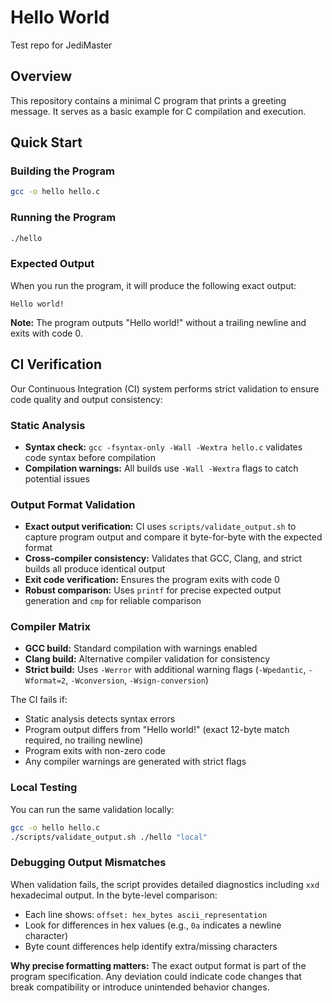 # Hello World

Test repo for JediMaster

## Overview

This repository contains a minimal C program that prints a greeting message. It serves as a basic example for C compilation and execution.

## Quick Start

### Building the Program

```bash
gcc -o hello hello.c
```

### Running the Program

```bash
./hello
```

### Expected Output

When you run the program, it will produce the following exact output:

```
Hello world!
```

**Note:** The program outputs "Hello world!" without a trailing newline and exits with code 0.

## CI Verification

Our Continuous Integration (CI) system performs strict validation to ensure code quality and output consistency:

### Static Analysis
- **Syntax check:** `gcc -fsyntax-only -Wall -Wextra hello.c` validates code syntax before compilation
- **Compilation warnings:** All builds use `-Wall -Wextra` flags to catch potential issues

### Output Format Validation
- **Exact output verification:** CI uses `scripts/validate_output.sh` to capture program output and compare it byte-for-byte with the expected format
- **Cross-compiler consistency:** Validates that GCC, Clang, and strict builds all produce identical output
- **Exit code verification:** Ensures the program exits with code 0
- **Robust comparison:** Uses `printf` for precise expected output generation and `cmp` for reliable comparison

### Compiler Matrix
- **GCC build:** Standard compilation with warnings enabled
- **Clang build:** Alternative compiler validation for consistency
- **Strict build:** Uses `-Werror` with additional warning flags (`-Wpedantic`, `-Wformat=2`, `-Wconversion`, `-Wsign-conversion`)

The CI fails if:
- Static analysis detects syntax errors
- Program output differs from "Hello world!" (exact 12-byte match required, no trailing newline)
- Program exits with non-zero code
- Any compiler warnings are generated with strict flags

### Local Testing
You can run the same validation locally:
```bash
gcc -o hello hello.c
./scripts/validate_output.sh ./hello "local"
```

### Debugging Output Mismatches
When validation fails, the script provides detailed diagnostics including `xxd` hexadecimal output. In the byte-level comparison:
- Each line shows: `offset: hex_bytes ascii_representation`
- Look for differences in hex values (e.g., `0a` indicates a newline character)
- Byte count differences help identify extra/missing characters

**Why precise formatting matters:** The exact output format is part of the program specification. Any deviation could indicate code changes that break compatibility or introduce unintended behavior changes.
